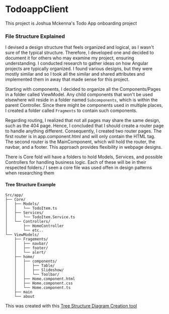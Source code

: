 # TodoappClient

This project is Joshua Mckenna's Todo App onboarding project

### File Structure Explained
I devised a design structure that feels organized and logical, as I wasn't sure of the typical structure. Therefore, I developed one and decided to document it for others who may examine my project, ensuring understanding. I conducted research to gather ideas on how Angular projects are typically organized. I found various designs, but they were mostly similar and so I took all the similar and shared attributes and implemented them in away that made sense for this project.

Starting with components, I decided to organize all the Components/Pages in a folder called ViewModel. Any child components that won't be used elsewhere will reside in a folder named ``Subcomponents``, which is within the parent Controller. Since there might be components used in multiple places, I created a folder called ``Fragments`` to contain such components.

Regarding routing, I realized that not all pages may share the same design, such as the 404 page. Hence, I concluded that I should create a router page to handle anything different. Consequently, I created two router pages. The first router is in app.component.html and will only contain the <router-outlet/> HTML tag. The second router is the MainComponent, which will hold the router, the navbar, and a footer. This approach provides flexibility in webpage designs.

There is Core fold will have a folders to hold Models, Services, and possible Controllers for handling business logic. Each of these will be in their respected folders./ I seen a core file was used offen in design patterns when researching them

#### Tree Structure Example
```
Src/app/
├── Core/
│   ├── Models/
│   │   └── TodoItem.ts
│   ├── Services/
│   │   └── TodoItem.Service.ts
│   └── Controllers/
│       ├── HomeController
│       └── etc..
└── ViewModels/
    ├── Fragements/
    │   ├── navbar/
    │   ├── footer/
    │   └── alert/
    ├── home/
    │   ├── components/
    │   │   ├── Table/
    │   │   ├── Slideshow/        
    │   │   └── Toolbar/
    │   ├── Home.component.html
    │   ├── Home.component.css
    │   └── Home.component.ts   
    ├── main
    └── about
```

This was created with this [Tree Structure Diagram Creation tool](https://tree.nathanfriend.io/)
